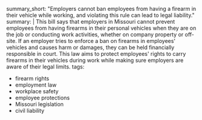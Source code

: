 summary_short: "Employers cannot ban employees from having a firearm in their vehicle while working, and violating this rule can lead to legal liability."
summary: |
  This bill says that employers in Missouri cannot prevent employees from having firearms in their personal vehicles when they are on the job or conducting work activities, whether on company property or off-site. If an employer tries to enforce a ban on firearms in employees' vehicles and causes harm or damages, they can be held financially responsible in court. This law aims to protect employees' rights to carry firearms in their vehicles during work while making sure employers are aware of their legal limits.
tags:
  - firearm rights
  - employment law
  - workplace safety
  - employee protections
  - Missouri legislation
  - civil liability
